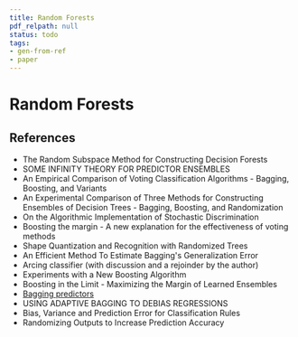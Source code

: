 ```yaml
---
title: Random Forests
pdf_relpath: null
status: todo
tags:
- gen-from-ref
- paper
---
```


# Random Forests

## References

- The Random Subspace Method for Constructing Decision Forests
- SOME INFINITY THEORY FOR PREDICTOR ENSEMBLES
- An Empirical Comparison of Voting Classification Algorithms - Bagging, Boosting, and Variants
- An Experimental Comparison of Three Methods for Constructing Ensembles of Decision Trees - Bagging, Boosting, and Randomization
- On the Algorithmic Implementation of Stochastic Discrimination
- Boosting the margin - A new explanation for the effectiveness of voting methods
- Shape Quantization and Recognition with Randomized Trees
- An Efficient Method To Estimate Bagging's Generalization Error
- Arcing classifier (with discussion and a rejoinder by the author)
- Experiments with a New Boosting Algorithm
- Boosting in the Limit - Maximizing the Margin of Learned Ensembles
- [Bagging predictors](./bagging-predictors.md)
- USING ADAPTIVE BAGGING TO DEBIAS REGRESSIONS
- Bias, Variance and Prediction Error for Classification Rules
- Randomizing Outputs to Increase Prediction Accuracy
